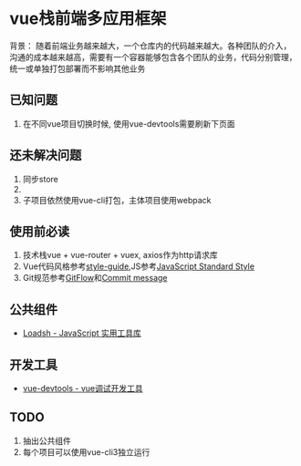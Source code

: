 # vue栈前端多应用框架
背景：
随着前端业务越来越大，一个仓库内的代码越来越大。各种团队的介入，沟通的成本越来越高，需要有一个容器能够包含各个团队的业务，代码分别管理，统一或单独打包部署而不影响其他业务

## 已知问题
1. 在不同vue项目切换时候, 使用vue-devtools需要刷新下页面

## 还未解决问题
1. 同步store
2. 
3. 子项目依然使用vue-cli打包，主体项目使用webpack

## 使用前必读
1. 技术栈vue + vue-router + vuex, axios作为http请求库
2. Vue代码风格参考[style-guide](https://vuefe.cn/v2/style-guide/),JS参考[JavaScript Standard Style](https://standardjs.com/rules-zhcn.html)
3. Git规范参考[GitFlow](https://www.cnblogs.com/lcngu/p/5770288.html)和[Commit message](http://www.ruanyifeng.com/blog/2016/01/commit_message_change_log.html)

## 公共组件
- [Loadsh - JavaScript 实用工具库](https://www.lodashjs.com/)

## 开发工具
- [vue-devtools - vue调试开发工具](https://github.com/vuejs/vue-devtools)

## TODO
1. 抽出公共组件
2. 每个项目可以使用vue-cli3独立运行
